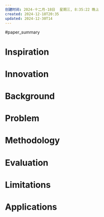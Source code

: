 ```yaml
---
创建时间: 2024-十二月-18日  星期三, 8:35:22 晚上
created: 2024-12-18T20:35
updated: 2024-12-30T14
---
```

#paper_summary 

# Inspiration



# Innovation



# Background



# Problem



# Methodology



# Evaluation



# Limitations



# Applications